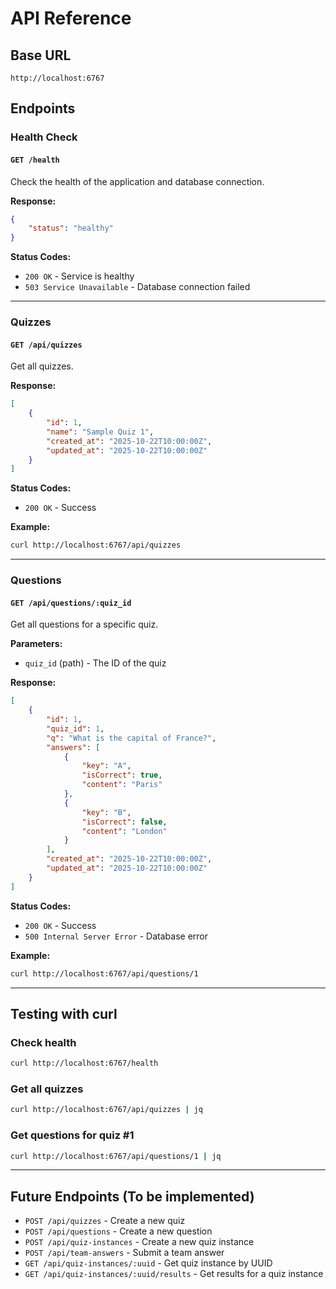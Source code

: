 # API Reference

## Base URL

```
http://localhost:6767
```

## Endpoints

### Health Check

#### `GET /health`

Check the health of the application and database connection.

**Response:**

```json
{
	"status": "healthy"
}
```

**Status Codes:**

- `200 OK` - Service is healthy
- `503 Service Unavailable` - Database connection failed

---

### Quizzes

#### `GET /api/quizzes`

Get all quizzes.

**Response:**

```json
[
	{
		"id": 1,
		"name": "Sample Quiz 1",
		"created_at": "2025-10-22T10:00:00Z",
		"updated_at": "2025-10-22T10:00:00Z"
	}
]
```

**Status Codes:**

- `200 OK` - Success

**Example:**

```bash
curl http://localhost:6767/api/quizzes
```

---

### Questions

#### `GET /api/questions/:quiz_id`

Get all questions for a specific quiz.

**Parameters:**

- `quiz_id` (path) - The ID of the quiz

**Response:**

```json
[
	{
		"id": 1,
		"quiz_id": 1,
		"q": "What is the capital of France?",
		"answers": [
			{
				"key": "A",
				"isCorrect": true,
				"content": "Paris"
			},
			{
				"key": "B",
				"isCorrect": false,
				"content": "London"
			}
		],
		"created_at": "2025-10-22T10:00:00Z",
		"updated_at": "2025-10-22T10:00:00Z"
	}
]
```

**Status Codes:**

- `200 OK` - Success
- `500 Internal Server Error` - Database error

**Example:**

```bash
curl http://localhost:6767/api/questions/1
```

---

## Testing with curl

### Check health

```bash
curl http://localhost:6767/health
```

### Get all quizzes

```bash
curl http://localhost:6767/api/quizzes | jq
```

### Get questions for quiz #1

```bash
curl http://localhost:6767/api/questions/1 | jq
```

---

## Future Endpoints (To be implemented)

- `POST /api/quizzes` - Create a new quiz
- `POST /api/questions` - Create a new question
- `POST /api/quiz-instances` - Create a new quiz instance
- `POST /api/team-answers` - Submit a team answer
- `GET /api/quiz-instances/:uuid` - Get quiz instance by UUID
- `GET /api/quiz-instances/:uuid/results` - Get results for a quiz instance
